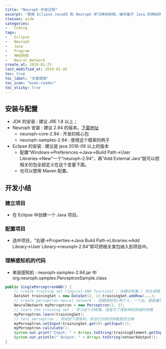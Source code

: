 ```yaml
---
title: "Neuroph 开发过程"
excerpt: "使用 Eclipse JavaEE 和 Neuroph 学习神经网络，编写基于 Java 的神经网络模型"
classes: wide
categories:
-   Coding
tags:
-   Eclipse
-   Neuroph
-   Java
-   Program
-   神经网络
-   Neural Network
create_at: 2019-01-25
last_modified_at: 2019-01-26
toc: true
toc_label: "文章提纲"
toc_icon: "book-reader"
toc_sticky: true
---
```


## 安装与配置

-   JDK 的安装 : 建议 JRE 1.8 以上；
-   Neuroph 安装 : 建议 2.94 的版本。[下载地址](http://neuroph.sourceforge.net/)
    -   neuroph-core-2.94 : 开发的核心包
    -   neuroph-samples-2.94 : 使用这个框架的例子
-   Eclipse 的安装 : 建议是 java 2018-09 以上的版本
    -   配置“Windows→Preferences→Java→Build Path→User Libraries→New”一个“neuroph-2.94”，再“Add External Jars”就可以把相关的包全部定义在这个变量下面。
    -   也可以使用 Maven 配置。

## 开发小结

### 建立项目

-   在 Eclipse 中创建一个 Java 项目。

### 配置项目

-   选中项目，“右键→Properties→Java Build Path→Libraries→Add Library→User Library→neuroph-2.94”即可把相关类包纳入到项目中。

### 理解感知机的代码

-   单层感知机 : neuroph-samples-2.94.jar 中 org.neuroph.samples.PerceptronSample.class

```java
public SinglePerceptronAND() {
    // create training set (logical AND function) : 创建训练集 ( 符合逻辑与函数 )
    DataSet trainingSet = new DataSet(2, 1);trainingSet.addRow(...);
    // create perceptron neural network : 创建感知机(两个入，一个出，就是最简单的单层一个神经元的神经网络)
    NeuralNetwork myPerceptron = new Perceptron(2, 1);
    // learn the training set : 学习这个训练集，就是为了得到神经网络的参数
    myPerceptron.learn(trainingSet);
    // test perceptron : 测试这个感知机，检验它训练的参数是否正确
    myPerceptron.setInput(trainingSet.get(0).getInput());
    myPerceptron.calculate();
    System.out.print("Input: " + Arrays.toString(trainingElement.getInput()));
    System.out.println(" Output: " + Arrays.toString(networkOutput));
}
```
